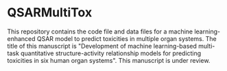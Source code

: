 # QSARMultiTox

This repository contains the code file and data files for a machine learning-enhanced QSAR model to predict toxicities in multiple organ systems. The title of this manuscript is "Development of machine learning-based multi-task quantitative structure-activity relationship models for predicting toxicities in six human organ systems". This manuscript is under review.
